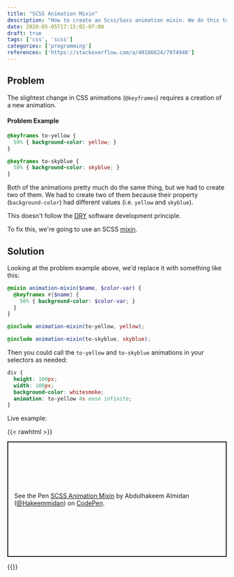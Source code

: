 ```yaml
---
title: "SCSS Animation Mixin"
description: "How to create an Scss/Sass animation mixin. We do this to follow DRY software development principle, and make our code more easily readable."
date: 2020-05-05T17:15:02-07:00
draft: true
tags: ['css', 'scss']
categories: ['programming']
references: ['https://stackoverflow.com/a/40186624/7974948']
---
```


## Problem

The slightest change in CSS animations (`@keyframes`) requires a creation of a new animation.

#### Problem Example
```SCSS
@keyframes to-yellow {
  50% { background-color: yellow; }
}

@keyframes to-skyblue {
  50% { background-color: skyblue; }
}
```

Both of the animations pretty much do the same thing, but we had to create two of them.
We had to create two of them because their property (`background-color`) had different values (i.e. `yellow` and `skyblue`). 

This doesn't follow the [DRY](https://en.wikipedia.org/wiki/Don%27t_repeat_yourself) software development principle.

To fix this, we're going to use an SCSS [mixin](https://sass-lang.com/documentation/at-rules/mixin).

## Solution
Looking at the problem example above, we'd replace it with something like this:
```SCSS
@mixin animation-mixin($name, $color-var) {
  @keyframes #{$name} {
    50% { background-color: $color-var; }
  }
}

@include animation-mixin(to-yellow, yellow);

@include animation-mixin(to-skyblue, skyblue);
```

Then you could call the `to-yellow` and `to-skyblue` animations in your selectors as needed:
```SCSS
div {
  height: 100px;
  width: 100px;
  background-color: whitesmoke;
  animation: to-yellow 4s ease infinite;
}
```

Live example:
<!-- CodePen -->
{{< rawhtml >}}
  <p class="codepen" data-height="265" data-theme-id="dark" data-default-tab="css,result" data-user="Hakeemmidan" data-slug-hash="OJPaezR" style="height: 265px; box-sizing: border-box; display: flex; align-items: center; justify-content: center; border: 2px solid; margin: 1em 0; padding: 1em;" data-pen-title="SCSS Animation Mixin">
    <span>See the Pen <a href="https://codepen.io/Hakeemmidan/pen/OJPaezR">
    SCSS Animation Mixin</a> by Abdulhakeem Almidan (<a href="https://codepen.io/Hakeemmidan">@Hakeemmidan</a>)
    on <a href="https://codepen.io">CodePen</a>.</span>
  </p>
  <script async src="https://static.codepen.io/assets/embed/ei.js"></script>
{{</ rawhtml >}}